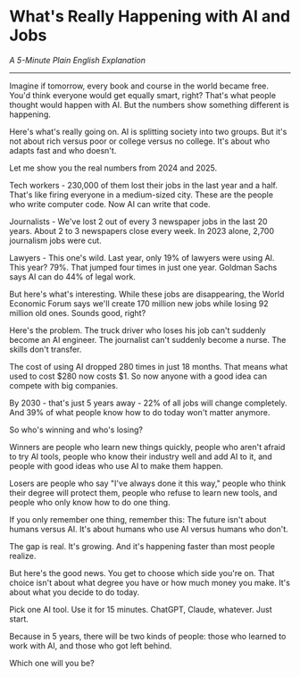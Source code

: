 # What's Really Happening with AI and Jobs
*A 5-Minute Plain English Explanation*

---

Imagine if tomorrow, every book and course in the world became free. You'd think everyone would get equally smart, right? That's what people thought would happen with AI. But the numbers show something different is happening.

Here's what's really going on. AI is splitting society into two groups. But it's not about rich versus poor or college versus no college. It's about who adapts fast and who doesn't.

Let me show you the real numbers from 2024 and 2025.

Tech workers - 230,000 of them lost their jobs in the last year and a half. That's like firing everyone in a medium-sized city. These are the people who write computer code. Now AI can write that code.

Journalists - We've lost 2 out of every 3 newspaper jobs in the last 20 years. About 2 to 3 newspapers close every week. In 2023 alone, 2,700 journalism jobs were cut.

Lawyers - This one's wild. Last year, only 19% of lawyers were using AI. This year? 79%. That jumped four times in just one year. Goldman Sachs says AI can do 44% of legal work.

But here's what's interesting. While these jobs are disappearing, the World Economic Forum says we'll create 170 million new jobs while losing 92 million old ones. Sounds good, right?

Here's the problem. The truck driver who loses his job can't suddenly become an AI engineer. The journalist can't suddenly become a nurse. The skills don't transfer.

The cost of using AI dropped 280 times in just 18 months. That means what used to cost $280 now costs $1. So now anyone with a good idea can compete with big companies.

By 2030 - that's just 5 years away - 22% of all jobs will change completely. And 39% of what people know how to do today won't matter anymore.

So who's winning and who's losing?

Winners are people who learn new things quickly, people who aren't afraid to try AI tools, people who know their industry well and add AI to it, and people with good ideas who use AI to make them happen.

Losers are people who say "I've always done it this way," people who think their degree will protect them, people who refuse to learn new tools, and people who only know how to do one thing.

If you only remember one thing, remember this: The future isn't about humans versus AI. It's about humans who use AI versus humans who don't.

The gap is real. It's growing. And it's happening faster than most people realize.

But here's the good news. You get to choose which side you're on. That choice isn't about what degree you have or how much money you make. It's about what you decide to do today.

Pick one AI tool. Use it for 15 minutes. ChatGPT, Claude, whatever. Just start.

Because in 5 years, there will be two kinds of people: those who learned to work with AI, and those who got left behind.

Which one will you be?